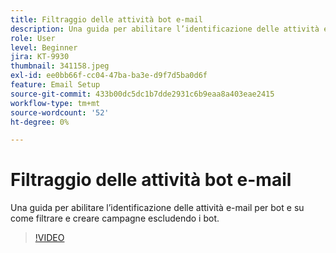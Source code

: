 ```yaml
---
title: Filtraggio delle attività bot e-mail
description: Una guida per abilitare l’identificazione delle attività e-mail per bot e su come filtrare e creare campagne escludendo i bot.
role: User
level: Beginner
jira: KT-9930
thumbnail: 341158.jpeg
exl-id: ee0bb66f-cc04-47ba-ba3e-d9f7d5ba0d6f
feature: Email Setup
source-git-commit: 433b00dc5dc1b7dde2931c6b9eaa8a403eae2415
workflow-type: tm+mt
source-wordcount: '52'
ht-degree: 0%

---
```


# Filtraggio delle attività bot e-mail

Una guida per abilitare l’identificazione delle attività e-mail per bot e su come filtrare e creare campagne escludendo i bot.

>[!VIDEO](https://video.tv.adobe.com/v/341158/?quality=12&learn=on)
